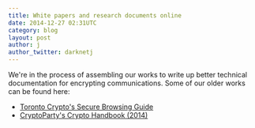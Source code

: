 ```yaml
---
title: White papers and research documents online
date: 2014-12-27 02:31UTC
category: blog
layout: post
author: j
author_twitter: darknetj
---
```


We're in the process of assembling our works
to write up better technical documentation
for encrypting communications. Some of our
older works can be found here:

* [Toronto Crypto's Secure Browsing Guide](../files/torontocrypto_secure_browsing_guide.pdf)
* [CryptoParty's Crypto Handbook (2014)](../files/cryptoparty_handbook.pdf)

